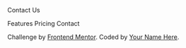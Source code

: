 
  
  
  
  

 

  

  
  

  

  

  
  
  

  

  


  

  


  

  

  

  

  
  
  


  
  
  


  

  

  Contact Us

  Features
  Pricing
  Contact
  
  <footer>
    <p class="attribution">
      Challenge by <a href="https://www.frontendmentor.io?ref=challenge" target="_blank">Frontend Mentor</a>. 
      Coded by <a href="#">Your Name Here</a>.
    </p>
  </footer>